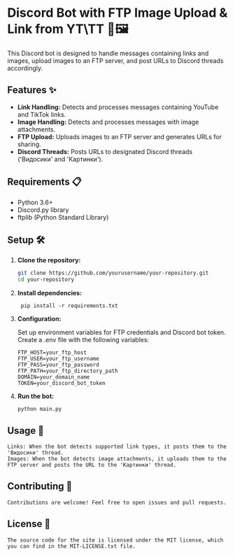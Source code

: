 # Discord Bot with FTP Image Upload & Link from YT\TT 🤖🖼️

This Discord bot is designed to handle messages containing links and images, upload images to an FTP server, and post URLs to Discord threads accordingly.

## Features ✨

- **Link Handling:** Detects and processes messages containing YouTube and TikTok links.
- **Image Handling:** Detects and processes messages with image attachments.
- **FTP Upload:** Uploads images to an FTP server and generates URLs for sharing.
- **Discord Threads:** Posts URLs to designated Discord threads ('Видосики' and 'Картинки').

## Requirements 📋

- Python 3.6+
- Discord.py library
- ftplib (Python Standard Library)

## Setup 🛠️
   
   1. **Clone the repository:**
      ```bash
      git clone https://github.com/yourusername/your-repository.git
      cd your-repository
      ```
   
   2. **Install dependencies:**
      ```
       pip install -r requirements.txt
      ```
   3. **Configuration:**
   
       Set up environment variables for FTP credentials and Discord bot token.
       Create a .env file with the following variables:
   
   
       ```
       FTP_HOST=your_ftp_host
       FTP_USER=your_ftp_username
       FTP_PASS=your_ftp_password
       FTP_PATH=your_ftp_directory_path
       DOMAIN=your_domain_name
       TOKEN=your_discord_bot_token
       ```
   
   3. **Run the bot:**
   
       ```
       python main.py
       ```

## Usage 🚀

    Links: When the bot detects supported link types, it posts them to the 'Видосики' thread.
    Images: When the bot detects image attachments, it uploads them to the FTP server and posts the URL to the 'Картинки' thread.

## Contributing 🤝

    Contributions are welcome! Feel free to open issues and pull requests.

## License 📄

    The source code for the site is licensed under the MIT license, which you can find in the MIT-LICENSE.txt file.
